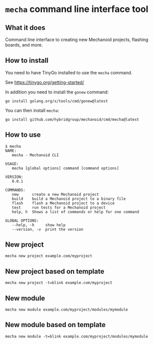 # `mecha` command line interface tool

## What it does

Command line interface to creating new Mechanoid projects, flashing boards, and more.

## How to install

You need to have TinyGo installed to use the `mecha` command.

See https://tinygo.org/getting-started/

In addition you need to install the `gonew` command:

```
go install golang.org/x/tools/cmd/gonew@latest
```

You can then install `mecha`:

```
go install github.com/hybridgroup/mechanoid/cmd/mecha@latest
```

## How to use

```
$ mecha
NAME:
   mecha - Mechanoid CLI

USAGE:
   mecha [global options] command [command options] 

VERSION:
   0.0.1

COMMANDS:
   new      create a new Mechanoid project
   build    build a Mechanoid project to a binary file
   flash    flash a Mechanoid project to a device
   test     run tests for a Mechanoid project
   help, h  Shows a list of commands or help for one command

GLOBAL OPTIONS:
   --help, -h     show help
   --version, -v  print the version
```

## New project

```
mecha new project example.com/myproject
```


## New project based on template

```
mecha new project -t=blink example.com/myproject
```

## New module

```
mecha new module example.com/myproject/modules/mymodule

```

## New module based on template

```
mecha new module -t=blink example.com/myproject/modules/mymodule

```
